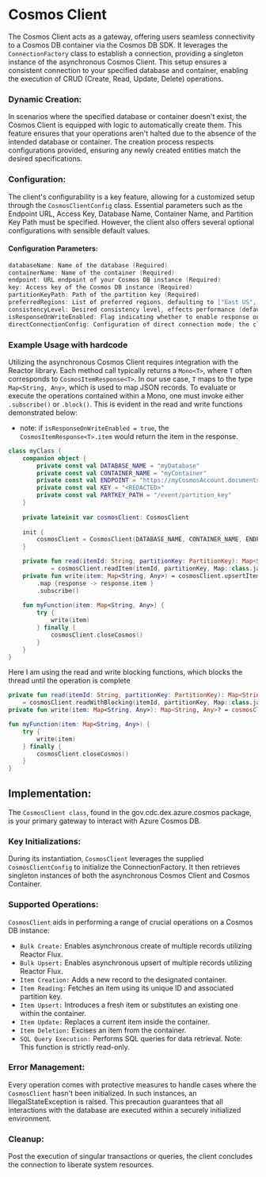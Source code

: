 # Cosmos Client
The Cosmos Client acts as a gateway, offering users seamless connectivity to a Cosmos DB container via the Cosmos DB
SDK. It leverages the <code>ConnectionFactory</code> class to establish a connection, providing a singleton instance of
the asynchronous Cosmos Client. This setup ensures a consistent connection to your specified database and container,
enabling the execution of CRUD (Create, Read, Update, Delete) operations.

### Dynamic Creation:
In scenarios where the specified database or container doesn't exist, the Cosmos Client is equipped with logic to
automatically create them. This feature ensures that your operations aren't halted due to the absence of the intended
database or container. The creation process respects configurations provided, ensuring any newly created entities match
the desired specifications.

### Configuration:
The client's configurability is a key feature, allowing for a customized setup through the
<code>CosmosClientConfig</code> class.  Essential parameters such as the Endpoint URL, Access Key, Database Name,
Container Name, and Partition Key Path must be specified. However,  the client also offers several optional 
configurations with sensible default values.

#### Configuration Parameters:
```kotlin
databaseName: Name of the database (Required)
containerName: Name of the container (Required)
endpoint: URL endpoint of your Cosmos DB instance (Required)
key: Access key of the Cosmos DB instance (Required)
partitionKeyPath: Path of the partition key (Required)
preferredRegions: List of preferred regions, defaulting to ["East US", "West US"]
consistencyLevel: Desired consistency level, effects performance (default = ConsistencyLevel.EVENTUAL)
isResponseOnWriteEnabled: Flag indicating whether to enable response on write; be mindful that enabling can impact performance (Default is false)
directConnectionConfig: Configuration of direct connection mode; the client will use Direct Mode over Gateway Mode (Optional)
```

### Example Usage with hardcode
Utilizing the asynchronous Cosmos Client requires integration with the Reactor library. Each method call
typically returns a ```Mono<T>```, where ```T``` often corresponds to ```CosmosItemResponse<T>```. In our use case,
```T``` maps to the type ```Map<String, Any>```, which is used to map JSON records. To evaluate or execute the
operations contained within a Mono, one must invoke either ```.subscribe()``` or ```.block()```. This is evident in the
read and write functions demonstrated below:

* note: if ```isResponseOnWriteEnabled = true```, the ```CosmosItemResponse<T>.item``` would return the item in the response.
```kotlin
class myClass {
    companion object {
		private const val DATABASE_NAME = "myDatabase"
		private const val CONTAINER_NAME = "myContainer"
		private const val ENDPOINT = "https://myCosmosAccount.documents.azure.com:443/"
		private const val KEY = "<REDACTED>"
		private const val PARTKEY_PATH = "/event/partition_key"
    }
	
    private lateinit var cosmosClient: CosmosClient
    
    init {
        cosmosClient = CosmosClient(DATABASE_NAME, CONTAINER_NAME, ENDPOINT, KEY, PARTKEY_PATH)
    }

	private fun read(itemId: String, partitionKey: PartitionKey): Map<String, Any>
			= cosmosClient.readItem(itemId, partitionKey, Map::class.java).block()!!.item as Map<String, Any>
	private fun write(item: Map<String, Any>) = cosmosClient.upsertItem(item)
		.map {response -> response.item }
		.subscribe()
	
	fun myFunction(item: Map<String, Any>) {
        try {
            write(item)
		} finally {
		    cosmosClient.closeCosmos()
		}
    }
}
```
Here I am using the read and write blocking functions, which blocks the thread until the operation is complete
```kotlin
private fun read(itemId: String, partitionKey: PartitionKey): Map<String, Any>
	= cosmosClient.readWithBlocking(itemId, partitionKey, Map::class.java) as Map<String, Any>
private fun write(item: Map<String, Any>): Map<String, Any>? = cosmosClient.upsertWithBlocking(item)

fun myFunction(item: Map<String, Any>) {
	try {
		write(item)
	} finally {
		cosmosClient.closeCosmos()
	}
}
```

## Implementation:
The <code>CosmosClient class</code>, found in the gov.cdc.dex.azure.cosmos package, is your primary gateway to interact
with Azure Cosmos DB.

### Key Initializations:
During its instantiation, <code>CosmosClient</code> leverages the supplied <code>CosmosClientConfig</code> to initialize
the ConnectionFactory. It then retrieves singleton instances of both the asynchronous Cosmos Client and Cosmos Container.

### Supported Operations:
<code>CosmosClient</code> aids in performing a range of crucial operations on a Cosmos DB instance:

- <code>Bulk Create:</code> Enables asynchronous create of multiple records utilizing Reactor Flux.
- <code>Bulk Upsert:</code> Enables asynchronous upsert of multiple records utilizing Reactor Flux.
- <code>Item Creation:</code> Adds a new record to the designated container.
- <code>Item Reading:</code> Fetches an item using its unique ID and associated partition key.
- <code>Item Upsert:</code> Introduces a fresh item or substitutes an existing one within the container.
- <code>Item Update:</code> Replaces a current item inside the container.
- <code>Item Deletion:</code> Excises an item from the container.
- <code>SQL Query Execution:</code> Performs SQL queries for data retrieval. Note: This function is strictly read-only.

### Error Management:
Every operation comes with protective measures to handle cases where the <code>CosmosClient</code> hasn't been initialized. In such instances, an IllegalStateException is raised. This precaution guarantees that all interactions with the database are executed within a securely initialized environment.

### Cleanup:
Post the execution of singular transactions or queries, the client concludes the connection to liberate system resources.
